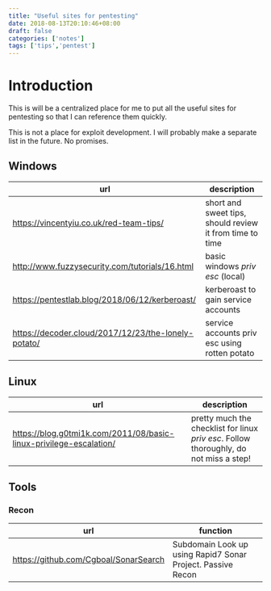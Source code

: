 ```yaml
---
title: "Useful sites for pentesting"
date: 2018-08-13T20:10:46+08:00
draft: false
categories: ['notes']
tags: ['tips','pentest']
---
```


# Introduction

This is will be a centralized place for me to put all the useful sites for pentesting so that I can reference them quickly.

This is not a place for exploit development. I will probably make a separate list in the future. No promises.

## Windows
| url | description|
|-----|---------------|
|https://vincentyiu.co.uk/red-team-tips/ | short and sweet tips, should review it from time to time|
|http://www.fuzzysecurity.com/tutorials/16.html | basic windows *priv esc* (local) |
|https://pentestlab.blog/2018/06/12/kerberoast/| kerberoast to gain service accounts |
|https://decoder.cloud/2017/12/23/the-lonely-potato/| service accounts priv esc using rotten potato |

## Linux
|url | description|
|----|-----------|
|https://blog.g0tmi1k.com/2011/08/basic-linux-privilege-escalation/ | pretty much the checklist for linux *priv esc*. Follow thoroughly, do not miss a step! |

## Tools

### Recon
|url    | function |
|-------|----------|
|https://github.com/Cgboal/SonarSearch | Subdomain Look up using Rapid7 Sonar Project. Passive Recon|

